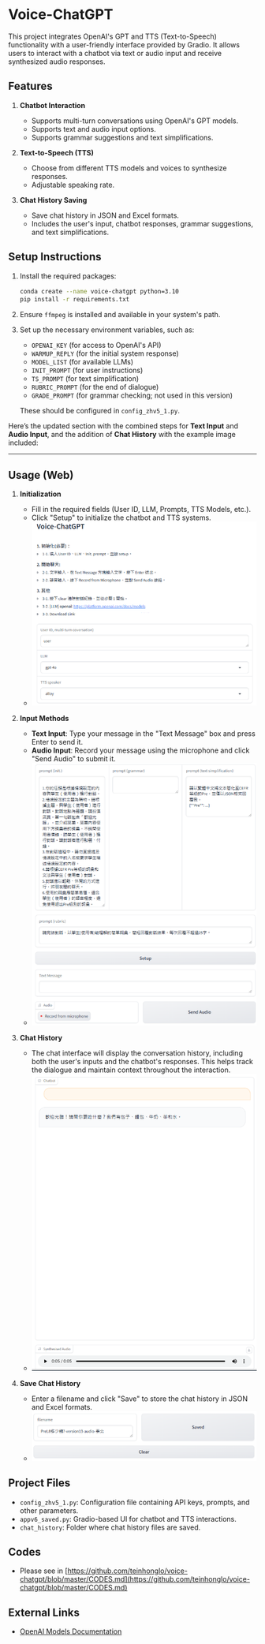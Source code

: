 # Voice-ChatGPT

This project integrates OpenAI's GPT and TTS (Text-to-Speech) functionality with a user-friendly interface provided by Gradio. It allows users to interact with a chatbot via text or audio input and receive synthesized audio responses.

## Features

1. **Chatbot Interaction**
   - Supports multi-turn conversations using OpenAI's GPT models.
   - Supports text and audio input options.
   - Supports grammar suggestions and text simplifications.

2. **Text-to-Speech (TTS)**
   - Choose from different TTS models and voices to synthesize responses.
   - Adjustable speaking rate.

3. **Chat History Saving**
   - Save chat history in JSON and Excel formats.
   - Includes the user's input, chatbot responses, grammar suggestions, and text simplifications.

## Setup Instructions

1. Install the required packages:
   ```bash
   conda create --name voice-chatgpt python=3.10
   pip install -r requirements.txt
   ```

2. Ensure `ffmpeg` is installed and available in your system's path.

3. Set up the necessary environment variables, such as:
   - `OPENAI_KEY` (for access to OpenAI's API)
   - `WARMUP_REPLY` (for the initial system response)
   - `MODEL_LIST` (for available LLMs)
   - `INIT_PROMPT` (for user instructions)
   - `TS_PROMPT` (for text simplification)
   - `RUBRIC_PROMPT` (for the end of dialogue)
   - `GRADE_PROMPT` (for grammar checking; not used in this version)

   These should be configured in `config_zhv5_1.py`.

Here’s the updated section with the combined steps for **Text Input** and **Audio Input**, and the addition of **Chat History** with the example image included:

---

## Usage (Web)

1. **Initialization**
   - Fill in the required fields (User ID, LLM, Prompts, TTS Models, etc.).
   - Click "Setup" to initialize the chatbot and TTS systems.
   - ![Initialization](https://github.com/teinhonglo/voice-chatgpt/blob/master/images/initialization.png)

2. **Input Methods**
   - **Text Input**: Type your message in the "Text Message" box and press Enter to send it.
   - **Audio Input**: Record your message using the microphone and click "Send Audio" to submit it.
   - ![Input Methods](https://github.com/teinhonglo/voice-chatgpt/blob/master/images/input_methods.png)

3. **Chat History**
   - The chat interface will display the conversation history, including both the user's inputs and the chatbot's responses. This helps track the dialogue and maintain context throughout the interaction.
   - ![Chat History](https://github.com/teinhonglo/voice-chatgpt/blob/master/images/chat_history.png)

4. **Save Chat History**
   - Enter a filename and click "Save" to store the chat history in JSON and Excel formats.
   - ![Save Chat History](https://github.com/teinhonglo/voice-chatgpt/blob/master/images/save_chat_history.png)

## Project Files

- `config_zhv5_1.py`: Configuration file containing API keys, prompts, and other parameters.
- `appv6_saved.py`: Gradio-based UI for chatbot and TTS interactions.
- `chat_history`: Folder where chat history files are saved.

## Codes
- Please see in [https://github.com/teinhonglo/voice-chatgpt/blob/master/CODES.md](https://github.com/teinhonglo/voice-chatgpt/blob/master/CODES.md)

## External Links

- [OpenAI Models Documentation](https://platform.openai.com/docs/models)

